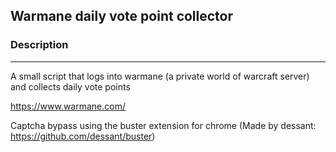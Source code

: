 ## Warmane daily vote point collector

### Description

---

A small script that logs into warmane (a private world of warcraft server) and collects daily vote points

https://www.warmane.com/

Captcha bypass using the buster extension for chrome (Made by dessant: https://github.com/dessant/buster)
